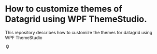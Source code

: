 # How to customize themes of Datagrid using WPF ThemeStudio.
This repository describes how to customize the themes for datagrid using WPF ThemeStudio


![Output](Images/location.png)
